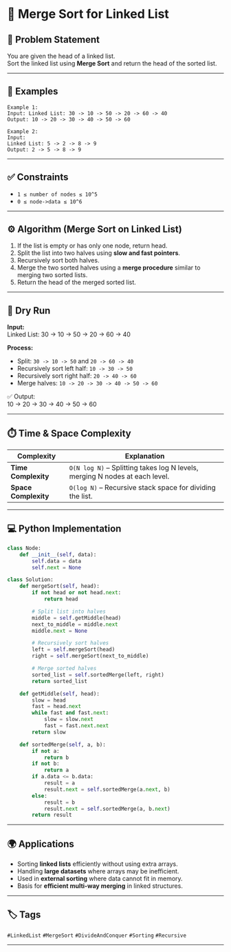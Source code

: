 # 🔀 Merge Sort for Linked List

## 📌 Problem Statement  
You are given the head of a linked list.  
Sort the linked list using **Merge Sort** and return the head of the sorted list.

---

## 📝 Examples  
```text
Example 1:
Input: Linked List: 30 -> 10 -> 50 -> 20 -> 60 -> 40
Output: 10 -> 20 -> 30 -> 40 -> 50 -> 60

Example 2:
Input: 
Linked List: 5 -> 2 -> 8 -> 9
Output: 2 -> 5 -> 8 -> 9
```
---

## ✅ Constraints
- `1 ≤ number of nodes ≤ 10^5`  
- `0 ≤ node->data ≤ 10^6`  

---

## ⚙️ Algorithm (Merge Sort on Linked List)  
1. If the list is empty or has only one node, return head.  
2. Split the list into two halves using **slow and fast pointers**.  
3. Recursively sort both halves.  
4. Merge the two sorted halves using a **merge procedure** similar to merging two sorted lists.  
5. Return the head of the merged sorted list.

---

## 🔄 Dry Run  

**Input:**  
Linked List: 30 -> 10 -> 50 -> 20 -> 60 -> 40


**Process:**  
- Split: `30 -> 10 -> 50` and `20 -> 60 -> 40`  
- Recursively sort left half: `10 -> 30 -> 50`  
- Recursively sort right half: `20 -> 40 -> 60`  
- Merge halves: `10 -> 20 -> 30 -> 40 -> 50 -> 60`  

✅ Output:  
10 -> 20 -> 30 -> 40 -> 50 -> 60

---

## ⏱️ Time & Space Complexity  

| Complexity | Explanation |
|------------|-------------|
| **Time Complexity** | `O(N log N)` – Splitting takes log N levels, merging N nodes at each level. |
| **Space Complexity** | `O(log N)` – Recursive stack space for dividing the list. |

---


## 💻 Python Implementation  

```python
class Node:
    def __init__(self, data):
        self.data = data
        self.next = None

class Solution:
    def mergeSort(self, head):
        if not head or not head.next:
            return head

        # Split list into halves
        middle = self.getMiddle(head)
        next_to_middle = middle.next
        middle.next = None

        # Recursively sort halves
        left = self.mergeSort(head)
        right = self.mergeSort(next_to_middle)

        # Merge sorted halves
        sorted_list = self.sortedMerge(left, right)
        return sorted_list

    def getMiddle(self, head):
        slow = head
        fast = head.next
        while fast and fast.next:
            slow = slow.next
            fast = fast.next.next
        return slow

    def sortedMerge(self, a, b):
        if not a:
            return b
        if not b:
            return a
        if a.data <= b.data:
            result = a
            result.next = self.sortedMerge(a.next, b)
        else:
            result = b
            result.next = self.sortedMerge(a, b.next)
        return result
```
---
## 🌍 Applications  
- Sorting **linked lists** efficiently without using extra arrays.  
- Handling **large datasets** where arrays may be inefficient.  
- Used in **external sorting** where data cannot fit in memory.  
- Basis for **efficient multi-way merging** in linked structures.  

---

## 🏷️ Tags  
`#LinkedList` `#MergeSort` `#DivideAndConquer` `#Sorting` `#Recursive`

---

